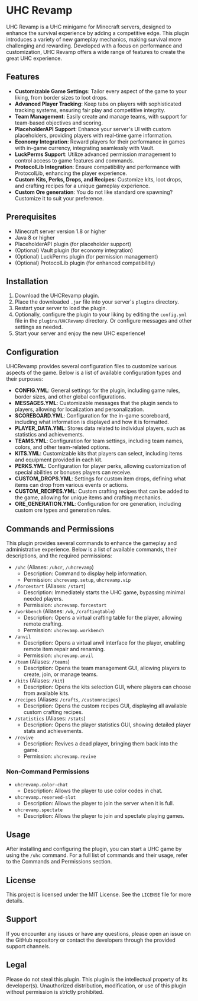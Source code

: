 # UHC Revamp

UHC Revamp is a UHC minigame for Minecraft servers, designed to enhance the survival
experience by adding a competitive edge. This plugin introduces a variety of new gameplay mechanics, making survival
more challenging and rewarding. Developed with a focus on performance and customization, UHC Revamp offers a wide range
of features to create the great UHC experience.

## Features

- **Customizable Game Settings**: Tailor every aspect of the game to your liking, from border sizes to loot drops.
- **Advanced Player Tracking**: Keep tabs on players with sophisticated tracking systems, ensuring fair play and
  competitive integrity.
- **Team Management**: Easily create and manage teams, with support for team-based objectives and scoring.
- **PlaceholderAPI Support**: Enhance your server's UI with custom placeholders, providing players with real-time game
  information.
- **Economy Integration**: Reward players for their performance in games with in-game currency, integrating seamlessly
  with Vault.
- **LuckPerms Support**: Utilize advanced permission management to control access to game features and commands.
- **ProtocolLib Integration**: Ensure compatibility and performance with ProtocolLib, enhancing the player experience.
- **Custom Kits, Perks, Drops, and Recipes**: Customize kits, loot drops, and crafting recipes for a unique gameplay
  experience.
- **Custom Ore generation**: You do not like standard ore spawning? Customize it to suit your preference.

## Prerequisites

- Minecraft server version 1.8 or higher
- Java 8 or higher
- PlaceholderAPI plugin (for placeholder support)
- (Optional) Vault plugin (for economy integration)
- (Optional) LuckPerms plugin (for permission management)
- (Optional) ProtocolLib plugin (for enhanced compatibility)

## Installation

1. Download the UHCRevamp plugin.
2. Place the downloaded `.jar` file into your server's `plugins` directory.
3. Restart your server to load the plugin.
4. Optionally, configure the plugin to your liking by editing the `config.yml` file in the `plugins/UHCRevamp`
   directory. Or configure messages and other settings as needed.
5. Start your server and enjoy the new UHC experience!

## Configuration

UHCRevamp provides several configuration files to customize various aspects of the game. Below is a list of available
configuration types and their purposes:

- **CONFIG.YML**: General settings for the plugin, including game rules, border sizes, and other global configurations.
- **MESSAGES.YML**: Customizable messages that the plugin sends to players, allowing for localization and
  personalization.
- **SCOREBOARD.YML**: Configuration for the in-game scoreboard, including what information is displayed and how it is
  formatted.
- **PLAYER\_DATA.YML**: Stores data related to individual players, such as statistics and achievements.
- **TEAMS.YML**: Configuration for team settings, including team names, colors, and other team-related options.
- **KITS.YML**: Customizable kits that players can select, including items and equipment provided in each kit.
- **PERKS.YML**: Configuration for player perks, allowing customization of special abilities or bonuses players can
  receive.
- **CUSTOM\_DROPS.YML**: Settings for custom item drops, defining what items can drop from various events or actions.
- **CUSTOM\_RECIPES.YML**: Custom crafting recipes that can be added to the game, allowing for unique items and crafting
  mechanics.
- **ORE\_GENERATION.YML**: Configuration for ore generation, including custom ore types and generation rules.

## Commands and Permissions

This plugin provides several commands to enhance the gameplay and administrative experience. Below is a list of
available commands, their descriptions, and the required permissions:

- `/uhc` (Aliases: `/uhcr`, `/uhcrevamp`)
    - Description: Command to display help information.
    - Permission: `uhcrevamp.setup`, `uhcrevamp.vip`
- `/forcestart` (Aliases: `/start`)
    - Description: Immediately starts the UHC game, bypassing minimal needed players.
    - Permission: `uhcrevamp.forcestart`
- `/workbench` (Aliases: `/wb`, `/craftingtable`)
    - Description: Opens a virtual crafting table for the player, allowing remote crafting.
    - Permission: `uhcrevamp.workbench`
- `/anvil`
    - Description: Opens a virtual anvil interface for the player, enabling remote item repair and renaming.
    - Permission: `uhcrevamp.anvil`
- `/team` (Aliases: `/teams`)
    - Description: Opens the team management GUI, allowing players to create, join, or manage teams.
- `/kits` (Aliases: `/kit`)
    - Description: Opens the kits selection GUI, where players can choose from available kits.
- `/recipes` (Aliases: `/crafts`, `/customrecipes`)
    - Description: Opens the custom recipes GUI, displaying all available custom crafting recipes.
- `/statistics` (Aliases: `/stats`)
    - Description: Opens the player statistics GUI, showing detailed player stats and achievements.
- `/revive`
    - Description: Revives a dead player, bringing them back into the game.
    - Permission: `uhcrevamp.revive`

### Non-Command Permissions

- `uhcrevamp.color-chat`
    - Description: Allows the player to use color codes in chat.
- `uhcrevamp.reserved-slot`
    - Description: Allows the player to join the server when it is full.
- `uhcrevamp.spectate`
    - Description: Allows the player to join and spectate playing games.

## Usage

After installing and configuring the plugin, you can start a UHC game by using the `/uhc` command. For a full list of
commands and their usage, refer to the Commands and Permissions section.

## License

This project is licensed under the MIT License. See the `LICENSE` file for more details.

## Support

If you encounter any issues or have any questions, please open an issue on the GitHub repository or contact the
developers through the provided support channels.

## Legal

Please do not steal this plugin. This plugin is the intellectual property of its developer(s). Unauthorized
distribution, modification, or use of this plugin without permission is strictly prohibited.
